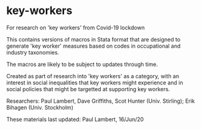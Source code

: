 # key-workers
For research on 'key workers' from Covid-19 lockdown

This contains versions of macros in Stata format that are designed to generate 'key worker' measures based on 
codes in occupational and industry taxonomies. 

The macros are likely to be subject to updates through time. 

Created as part of research into 'key workers' as a category, with an interest in social inequalities that key 
workers might experience and in social policies that might be targetted at supporting key workers. 

Researchers: Paul Lambert, Dave Griffiths, Scot Hunter (Univ. Stirling); Erik Bihagen (Univ. Stockholm) 

These materials last updated: Paul Lambert, 16/Jun/20
